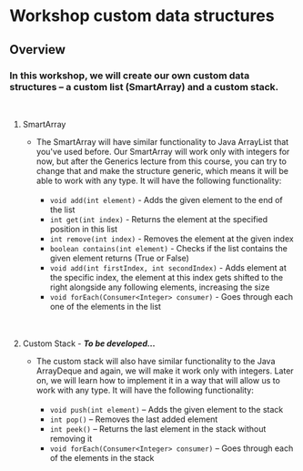 # Workshop custom data structures

## Overview </br>

### In this workshop, we will create our own custom data structures – a custom list (SmartArray) and a custom stack.
</br>

1. SmartArray

   * The SmartArray will have similar functionality to Java ArrayList that you've used before. 
Our SmartArray will work only with integers for now, but after the Generics lecture from this course, 
you can try to change that and make the structure generic, which means it will be able to work with any type. 
It will have the following functionality:</br></br>
     * ```void add(int element)``` - Adds the given element to the end of the list</br>
     * ```int get(int index)``` - Returns the element at the specified position in this list</br>
     * ```int remove(int index)``` - Removes the element at the given index</br>
     * ```boolean contains(int element)``` - Checks if the list contains the given element returns (True or False)</br>
     * ```void add(int firstIndex, int secondIndex)``` - Adds element at the specific index, the element at this index gets shifted to the right alongside any following elements, increasing the size</br>
     * ```void forEach(Consumer<Integer> consumer)``` - Goes through each one of the elements in the list</br>
</br></br>
2. Custom Stack - ***To be developed...***</br>
   * The custom stack will also have similar functionality to the Java ArrayDeque and again, 
   we will make it work only with integers. Later on, we will learn how to implement it in a way that will 
   allow us to work with any type. It will have the following functionality:</br></br>
     *	```void push(int element)``` – Adds the given element to the stack</br>
     *	```int pop()``` – Removes the last added element</br>
     *	```int peek()``` – Returns the last element in the stack without removing it</br>
     *	```void forEach(Consumer<Integer> consumer)``` – Goes through each of the elements in the stack</br>